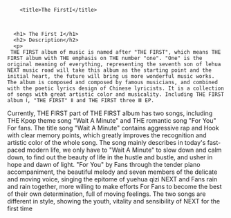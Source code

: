<body>

    
        <title>The FirstI</title>

    
    
      <h1> The First I</h1>
      <h2> Description</h2>
      <p>
     THE FIRST album of music is named after "THE FIRST", which means THE FIRST album with THE emphasis on THE number "one". "One" is the original meaning of everything, representing the seventh son of lehua NEXT music road will take this album as the starting point and the initial heart, the future will bring us more wonderful music works. The album is composed and composed by famous musicians, and combined with the poetic lyrics design of Chinese lyricists. It is a collection of songs with great artistic color and musicality. Including THE FIRST album Ⅰ, "THE FIRST" Ⅱ and THE FIRST three Ⅲ EP.
Currently, THE FIRST part of THE FIRST album has two songs, including THE Kpop theme song "Wait A Minute" and THE romantic song "For You" For fans.
The title song "Wait A Minute" contains aggressive rap and Hook with clear memory points, which greatly improves the recognition and artistic color of the whole song. The song mainly describes in today's fast-paced modern life, we only have to "Wait A Minute" to slow down and calm down, to find out the beauty of life in the hustle and bustle, and usher in hope and dawn of light.
"For You" by Fans through the tender piano accompaniment, the beautiful melody and seven members of the delicate and moving voice, singing the epitome of yuehua qizi NEXT and Fans rain and rain together, more willing to make efforts For Fans to become the best of their own determination, full of moving feelings. The two songs are different in style, showing the youth, vitality and sensibility of NEXT for the first time
      </p>

    
   
   

</body>

